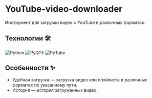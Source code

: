 # YouTube-video-downloader

Инструмент для загрузки видео с YouTube в различных форматах.

## Технологии 🛠

![Python](https://img.shields.io/badge/-Python-F9DC3E.svg?logo=Python&style=flat)
![PyQT5](https://img.shields.io/badge/-PyQt5-41CD52?logo=qt&&logoColor=white)
![PyTube](https://img.shields.io/badge/-PyTube-EE4C2C)


## Особенности ✨
- Удобная загрузка — загрузка видео или плэйлиста в различных форматах по указанному пути.
- История — история загруженных видео.
